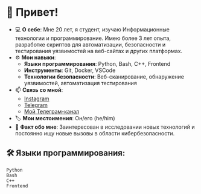 # 👋 Привет!

- 💻 **О себе**: Мне 20 лет, я студент, изучаю Информационные технологии и программирование. Имею более 3 лет опыта, разработке скриптов для автоматизации, безопасности и тестирования уязвимостей на веб-сайтах и других платформах.
- ⚙️ **Мои навыки**:
  - **Языки программирования**: Python, Bash, C++, Frontend
  - **Инструменты**: Git, Docker, VSCode
  - **Технологии безопасности**: Веб-сканирование, обнаружение уязвимостей, автоматизация тестирования
- 📫 **Связь со мной**:
  - [Instagram](https://Instagram.com/cs.mer6)
  - [Telegram](t.me/Muhammedov)
  - [Мой Телеграм-канал](t.me/Networking_Security)
- 🏷️ **Мои местоимения**: Он/его (he/him)
- 🎯 **Факт обо мне**: Заинтересован в исследовании новых технологий и постоянно ищу новые вызовы в области кибербезопасности.

## 🛠️ **Языки программирования**:

```plaintext
Python
Bash
C++
Frontend
